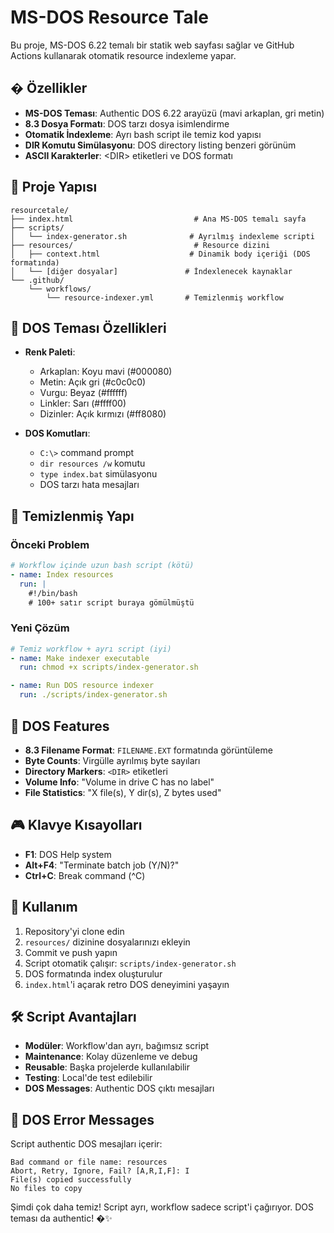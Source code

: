 # MS-DOS Resource Tale

Bu proje, MS-DOS 6.22 temalı bir statik web sayfası sağlar ve GitHub Actions kullanarak otomatik resource indexleme yapar.

## �️ Özellikler

- **MS-DOS Teması**: Authentic DOS 6.22 arayüzü (mavi arkaplan, gri metin)
- **8.3 Dosya Formatı**: DOS tarzı dosya isimlendirme
- **Otomatik İndexleme**: Ayrı bash script ile temiz kod yapısı
- **DIR Komutu Simülasyonu**: DOS directory listing benzeri görünüm
- **ASCII Karakterler**: &lt;DIR&gt; etiketleri ve DOS formatı

## 📁 Proje Yapısı

```
resourcetale/
├── index.html                           # Ana MS-DOS temalı sayfa
├── scripts/
│   └── index-generator.sh              # Ayrılmış indexleme scripti
├── resources/                           # Resource dizini
│   ├── context.html                    # Dinamik body içeriği (DOS formatında)
│   └── [diğer dosyalar]               # İndexlenecek kaynaklar
└── .github/
    └── workflows/
        └── resource-indexer.yml       # Temizlenmiş workflow
```

## 🎨 DOS Teması Özellikleri

- **Renk Paleti**: 
  - Arkaplan: Koyu mavi (#000080)
  - Metin: Açık gri (#c0c0c0)
  - Vurgu: Beyaz (#ffffff)
  - Linkler: Sarı (#ffff00)
  - Dizinler: Açık kırmızı (#ff8080)

- **DOS Komutları**:
  - `C:\>` command prompt
  - `dir resources /w` komutu
  - `type index.bat` simülasyonu
  - DOS tarzı hata mesajları

## 🔧 Temizlenmiş Yapı

### Önceki Problem
```yaml
# Workflow içinde uzun bash script (kötü)
- name: Index resources
  run: |
    #!/bin/bash
    # 100+ satır script buraya gömülmüştü
```

### Yeni Çözüm
```yaml
# Temiz workflow + ayrı script (iyi)
- name: Make indexer executable
  run: chmod +x scripts/index-generator.sh

- name: Run DOS resource indexer
  run: ./scripts/index-generator.sh
```

## 💾 DOS Features

- **8.3 Filename Format**: `FILENAME.EXT` formatında görüntüleme
- **Byte Counts**: Virgülle ayrılmış byte sayıları
- **Directory Markers**: `<DIR>` etiketleri
- **Volume Info**: "Volume in drive C has no label"
- **File Statistics**: "X file(s), Y dir(s), Z bytes used"

## 🎮 Klavye Kısayolları

- **F1**: DOS Help system
- **Alt+F4**: "Terminate batch job (Y/N)?"
- **Ctrl+C**: Break command (^C)

## 🚀 Kullanım

1. Repository'yi clone edin
2. `resources/` dizinine dosyalarınızı ekleyin
3. Commit ve push yapın
4. Script otomatik çalışır: `scripts/index-generator.sh`
5. DOS formatında index oluşturulur
6. `index.html`'i açarak retro DOS deneyimini yaşayın

## 🛠️ Script Avantajları

- **Modüler**: Workflow'dan ayrı, bağımsız script
- **Maintenance**: Kolay düzenleme ve debug
- **Reusable**: Başka projelerde kullanılabilir
- **Testing**: Local'de test edilebilir
- **DOS Messages**: Authentic DOS çıktı mesajları

## 🎯 DOS Error Messages

Script authentic DOS mesajları içerir:
```
Bad command or file name: resources
Abort, Retry, Ignore, Fail? [A,R,I,F]: I
File(s) copied successfully
No files to copy
```

Şimdi çok daha temiz! Script ayrı, workflow sadece script'i çağırıyor. DOS teması da authentic! �✨
